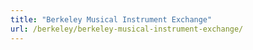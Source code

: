 ```yaml
---
title: "Berkeley Musical Instrument Exchange"
url: /berkeley/berkeley-musical-instrument-exchange/
---
```

